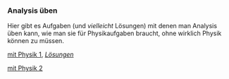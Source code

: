 ### Analysis üben
Hier gibt es Aufgaben (und _vielleicht_ Lösungen) mit denen man Analysis üben kann, wie man sie für Physikaufgaben braucht, ohne wirklich Physik können zu müssen.

[mit Physik 1](../task/tasksheets/analysis1.pdf), [_Lösungen_](../task/tasksheets/analysis1sol.pdf)

[mit Physik 2](../task/tasksheets/analysis2.pdf)
